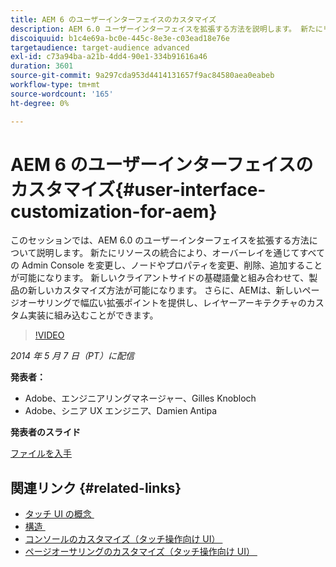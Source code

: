 ```yaml
---
title: AEM 6 のユーザーインターフェイスのカスタマイズ
description: AEM 6.0 ユーザーインターフェイスを拡張する方法を説明します。 新たにリソースの統合により、オーバーレイを通じてすべての Admin Console を変更し、ノードやプロパティを変更、削除、追加することが可能になります。
discoiquuid: b1c4e69a-bc0e-445c-8e3e-c03ead18e76e
targetaudience: target-audience advanced
exl-id: c73a94ba-a21b-4dd4-90e1-334b91616a46
duration: 3601
source-git-commit: 9a297cda953d4414131657f9ac84580aea0eabeb
workflow-type: tm+mt
source-wordcount: '165'
ht-degree: 0%

---
```


# AEM 6 のユーザーインターフェイスのカスタマイズ{#user-interface-customization-for-aem}

このセッションでは、AEM 6.0 のユーザーインターフェイスを拡張する方法について説明します。 新たにリソースの統合により、オーバーレイを通じてすべての Admin Console を変更し、ノードやプロパティを変更、削除、追加することが可能になります。 新しいクライアントサイドの基礎語彙と組み合わせて、製品の新しいカスタマイズ方法が可能になります。 さらに、AEMは、新しいページオーサリングで幅広い拡張ポイントを提供し、レイヤーアーキテクチャのカスタム実装に組み込むことができます。

>[!VIDEO](https://video.tv.adobe.com/v/19519/?quality=9)

*2014 年 5 月 7 日（PT）に配信*

**発表者：**

* Adobe、エンジニアリングマネージャー、Gilles Knobloch
* Adobe、シニア UX エンジニア、Damien Antipa

**発表者のスライド**

[ファイルを入手](assets/user-interface-customization-for-aem6.pdf)

## 関連リンク {#related-links}

* [&#x200B; タッチ UI の概念 &#x200B;](https://docs.adobe.com/docs/en/aem/6-0/develop/the-basics/touch-ui-concepts.html)
* [&#x200B; 構造 &#x200B;](https://docs.adobe.com/docs/en/aem/6-0/develop/the-basics/touch-ui-structure.html)
* [&#x200B; コンソールのカスタマイズ（タッチ操作向け UI） &#x200B;](https://docs.adobe.com/docs/en/aem/6-0/develop/extending/customizing-consoles-touch.html)
* [&#x200B; ページオーサリングのカスタマイズ（タッチ操作向け UI） &#x200B;](https://docs.adobe.com/docs/en/aem/6-0/develop/extending/customizing-page-authoring-touch.html)
